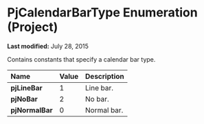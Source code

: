 
# PjCalendarBarType Enumeration (Project)

 **Last modified:** July 28, 2015

Contains constants that specify a calendar bar type.


|**Name**|**Value**|**Description**|
|:-----|:-----|:-----|
| **pjLineBar**|1|Line bar.|
| **pjNoBar**|2|No bar.|
| **pjNormalBar**|0|Normal bar.|
